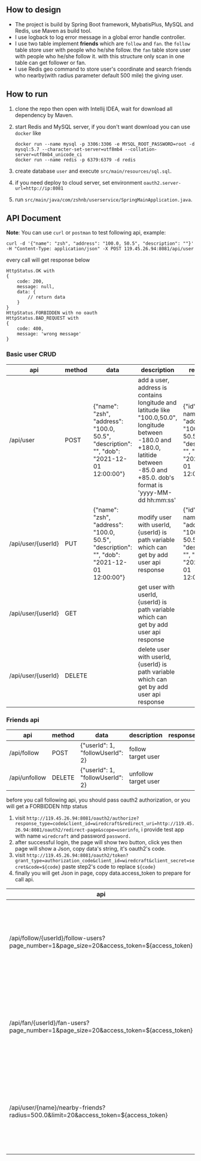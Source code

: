 ## How to design

- The project is build by Spring Boot framework, MybatisPlus, MySQL and Redis, use Maven as build tool.
- I use logback to log error message in a global error handle controller.
- I use two table implement **friends** which are `follow` and `fan`. the `follow` table store user with people who he/she follow. the `fan` table store user with people who he/she follow it. with this structure only scan in one table can get follower or fan.
- I use Redis geo command to store user's coordinate and search friends who nearby(with radius parameter default 500 mile) the giving user.

## How to run

1. clone the repo then open with Intellij IDEA, wait for download all dependency by Maven.

2. start Redis and MySQL server, if you don't want download you can use `docker` like

   ```shell
   docker run --name mysql -p 3306:3306 -e MYSQL_ROOT_PASSWORD=root -d mysql:5.7 --character-set-server=utf8mb4 --collation-server=utf8mb4_unicode_ci
   docker run --name redis -p 6379:6379 -d redis
   ```

3. create database `user` and execute `src/main/resources/sql.sql`.
4. if you need deploy to cloud server, set environment `oauth2.server-url=http://ip:8081`
5. run `src/main/java/com/zshnb/userservice/SpringMainApplication.java`.

## API Document

**Note**: You can use `curl` or `postman` to test following api, example:

```shell
curl -d '{"name": "zsh", "address": "100.0, 50.5", "description": ""}' -H "Content-Type: application/json" -X POST 119.45.26.94:8081/api/user
```

every call will get response below

```
HttpStatus.OK with
{
	code: 200,
	message: null,
	data: {
		// return data
	}
}
HttpStatus.FORBIDDEN with no oauth
HttpStatus.BAD_REQUEST with
{
	code: 400,
	message: 'wrong message'
}
```

### Basic user CRUD

| api                | method | data                                                         | description                                                  | response                                                     |
| ------------------ | ------ | ------------------------------------------------------------ | ------------------------------------------------------------ | ------------------------------------------------------------ |
| /api/user          | POST   | {"name": "zsh", "address": "100.0, 50.5", "description": "", "dob": "2021-12-01 12:00:00"} | add a user, address is contains longitude and latitude like "100.0,50.0", longitude between -180.0 and +180.0, latitide between -85.0 and +85.0. dob's format is 'yyyy-MM-dd hh:mm:ss' | {"id": 1, name": "zsh", "address": "100.0, 50.5", "description": "", "dob": "2021-12-01 12:00:00"} |
| /api/user/{userId} | PUT    | {"name": "zsh", "address": "100.0, 50.5", "description": "", "dob": "2021-12-01 12:00:00"} | modify user with userId, {userId} is path variable which can get by add user api response | {"id": 1, name": "zsh", "address": "100.0, 50.5", "description": "", "dob": "2021-12-01 12:00:00"} |
| /api/user/{userId} | GET    |                                                              | get user with userId, {userId} is path variable which can get by add user  api response |                                                              |
| /api/user/{userId} | DELETE |                                                              | delete user with userId, {userId} is path variable which can get by add user  api response |                                                              |

### Friends api

| api           | method | data                             | description          | response |
| ------------- | ------ | -------------------------------- | -------------------- | -------- |
| /api/follow   | POST   | {"userId": 1, "followUserId": 2} | follow target user   |          |
| /api/unfollow | DELETE | {"userId": 1, "followUserId": 2} | unfollow target user |          |

before you call following api, you should pass oauth2 authorization, or you will get a FORBIDDEN http status

1. visit `http://119.45.26.94:8081/oauth2/authorize?response_type=code&client_id=wiredcraft&redirect_uri=http://119.45.26.94:8081/oauth2/redirect-page&scope=userinfo`, i provide test app with name `wiredcraft` and password `password.`
2. after successful login, the page will show two button, click yes then page will show a Json, copy data's string, it's oauth2's code. 
3. visit `http://119.45.26.94:8081/oauth2/token?grant_type=authorization_code&client_id=wiredcraft&client_secret=secret&code=${code}` paste step2's code to replace `${code}`
4. finally you will get Json in page, copy data.access_token to prepare for call api. 

| api                                                          | method | data                                                         | description                                          | response                                                     |
| ------------------------------------------------------------ | ------ | ------------------------------------------------------------ | ---------------------------------------------------- | ------------------------------------------------------------ |
| /api/follow/{userId}/follow-users?page_number=1&page_size=20&access_token=${access_token} | GET    | ${userId}: user id like 1                               ${access_token}: from step4's access token | list target user's follow user                       | {"data": [{id": 1, name": "zsh", "address": "100.0, 50.5", "description": "", "dob": "2021-12-01 12:00:00"}]} |
| /api/fan/{userId}/fan-users?page_number=1&page_size=20&access_token=${access_token} | GET    | ${userId}: user id like 1                               ${access_token}: from step4's access token | list target user's fan user                          | {"data": [{id": 1, name": "zsh", "address": "100.0, 50.5", "description": "", "dob": "2021-12-01 12:00:00"}]} |
| /api/user/{name}/nearby-friends?radius=500.0&limit=20&access_token=${access_token} | GET    | ${name}: user name like zsh                               ${access_token}: from step4's access token                              radius: search in giving radius, unit is mile                                limit: search at most user count | list friends nearby ${radius} miles at most ${limit} | {"data": [{id": 1, name": "zsh", "address": "100.0, 50.5", "description": "", "dob": "2021-12-01 12:00:00"}]} |